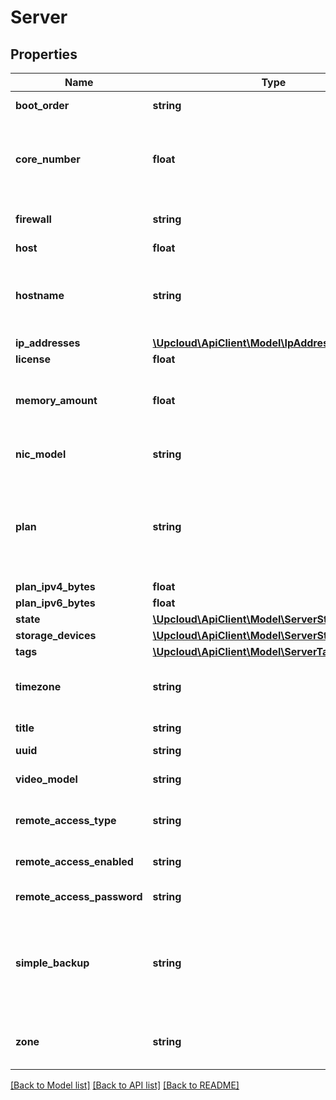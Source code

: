 # Server

## Properties
Name | Type | Description | Notes
------------ | ------------- | ------------- | -------------
**boot_order** | **string** | The storage device boot order. | [optional] 
**core_number** | **float** | The number of CPU cores dedicated to the server. See List server configurations. | [optional] 
**firewall** | **string** | The state of the server firewall rules. | [optional] [default to 'on']
**host** | **float** |  | [optional] 
**hostname** | **string** | A valid hostname, e.g. host.example.com. The maximum length is 128 characters. | [optional] 
**ip_addresses** | [**\Upcloud\ApiClient\Model\IpAddresses**](IpAddresses.md) |  | [optional] 
**license** | **float** |  | [optional] 
**memory_amount** | **float** | The amount of main memory in megabytes. See List server configurations. | [optional] 
**nic_model** | **string** | The model of the server&#39;s network interfaces. | [optional] [default to 'virtio']
**plan** | **string** | The pricing plan used. If a plan is selected, the core_number and  memory_amount must match the plan if they are present. | [optional] [default to 'custom']
**plan_ipv4_bytes** | **float** |  | [optional] 
**plan_ipv6_bytes** | **float** |  | [optional] 
**state** | [**\Upcloud\ApiClient\Model\ServerState**](ServerState.md) |  | [optional] 
**storage_devices** | [**\Upcloud\ApiClient\Model\ServerStorageDevices**](ServerStorageDevices.md) |  | [optional] 
**tags** | [**\Upcloud\ApiClient\Model\ServerTags**](ServerTags.md) |  | [optional] 
**timezone** | **string** | A timezone identifier, e.g. Europe/Helsinki. See Timezones. | [optional] 
**title** | **string** | A short description. | [optional] 
**uuid** | **string** |  | [optional] 
**video_model** | **string** | The model of the server&#39;s video interface. | [optional] [default to 'vga']
**remote_access_type** | **string** | The remote access type. | [optional] [default to 'vnc']
**remote_access_enabled** | **string** | Is the remote access enabled. | [optional] [default to 'no']
**remote_access_password** | **string** | Remote access password. | [optional] 
**simple_backup** | **string** | Simple backup time in UTC, followed by dailies, weeklies, or monthlies option separated by comma, or no when disabled. | [optional] 
**zone** | **string** | The zone in which the server will be hosted, e.g. fi-hel1. See Zones. | [optional] 

[[Back to Model list]](../../README.md#documentation-of-the-models) [[Back to API list]](../../README.md#documentation) [[Back to README]](../../README.md)


